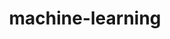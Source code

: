 ---
# file: !my-blog.md
layout: list
title: machine-learning
menu: true
permalink: /machine-learning/
order: 1
sitemap: false
description: >
    지도학습 비지도학습 강화학습**^^**
---